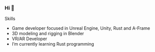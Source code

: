 ### Hi 👋

Skills 

- Game developer focused in Unreal Engine, Unity, Rust and A-Frame
- 3D modeling and rigging in Blender
- VR/AR Developer
- I’m currently learning Rust programming

